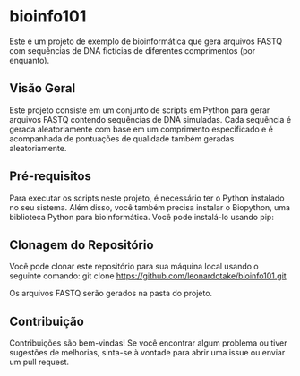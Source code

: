 # bioinfo101

Este é um projeto de exemplo de bioinformática que gera arquivos FASTQ com sequências de DNA fictícias de diferentes comprimentos (por enquanto).

## Visão Geral

Este projeto consiste em um conjunto de scripts em Python para gerar arquivos FASTQ contendo sequências de DNA simuladas. Cada sequência é gerada aleatoriamente com base em um comprimento especificado e é acompanhada de pontuações de qualidade também geradas aleatoriamente.

## Pré-requisitos

Para executar os scripts neste projeto, é necessário ter o Python instalado no seu sistema. Além disso, você também precisa instalar o Biopython, uma biblioteca Python para bioinformática. Você pode instalá-lo usando pip:

## Clonagem do Repositório

Você pode clonar este repositório para sua máquina local usando o seguinte comando:
git clone https://github.com/leonardotake/bioinfo101.git

Os arquivos FASTQ serão gerados na pasta do projeto.

## Contribuição

Contribuições são bem-vindas! Se você encontrar algum problema ou tiver sugestões de melhorias, sinta-se à vontade para abrir uma issue ou enviar um pull request.
